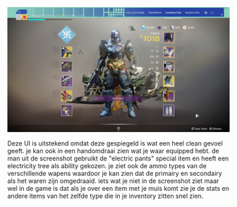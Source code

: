 ![](image/super/1651133551028.png)

Deze UI is uitstekend omdat deze gespiegeld is wat een heel clean gevoel geeft. je kan ook in een handomdraai zien wat je waar equipped hebt. de man uit de screenshot gebruikt de "electric pants" special item en heeft een electricity tree als ability gekozen. je ziet ook de ammo types van de verschillende wapens waardoor je kan zien dat de primairy en secondairy als het waren zijn omgedraaid. iets wat je niet in de screenshot ziet maar wel in de game is dat als je over een item met je muis komt zie je de stats en andere items van het zelfde type die in je inventory zitten snel zien.
